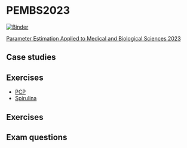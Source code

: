 # PEMBS2023

[![Binder](https://static.mybinder.org/badge_logo.svg)](https://mybinder.org/v2/gh/ism200/PE2022/HEAD)

[Parameter Estimation Applied to Medical and Biological Sciences 2023](https://www.nat.vu.nl/~ivo/PEMBS/)

## Case studies
## Exercises

- [PCP](./PCP-case-study/)
- [Spirulina](./Spirulina-case-study/)

## Exercises


## Exam questions

